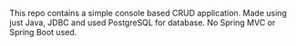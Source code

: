 This repo contains a simple console based CRUD application.
Made using just Java, JDBC and used PostgreSQL for database.
No Spring MVC or Spring Boot used.
